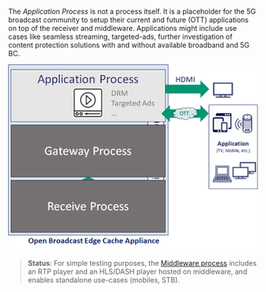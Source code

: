 The *Application Process* is not a process itself. It is a placeholder for the 5G broadcast community to setup their current and future (OTT) applications on top of the receiver and middleware. Applications might include use cases like seamless streaming, targeted-ads, further investigation of content protection solutions with and without available broadband and 5G BC. 

<img src="https://github.com/5G-MAG/Documentation-and-Architecture/blob/main/media/wiki/concept-ap.png">

> **Status**: For simple testing purposes, the [Middleware process](https://github.com/5G-MAG/rt-mbms-mw) includes an RTP player and an HLS/DASH player hosted on middleware, and enables standalone use-cases (mobiles, STB).
